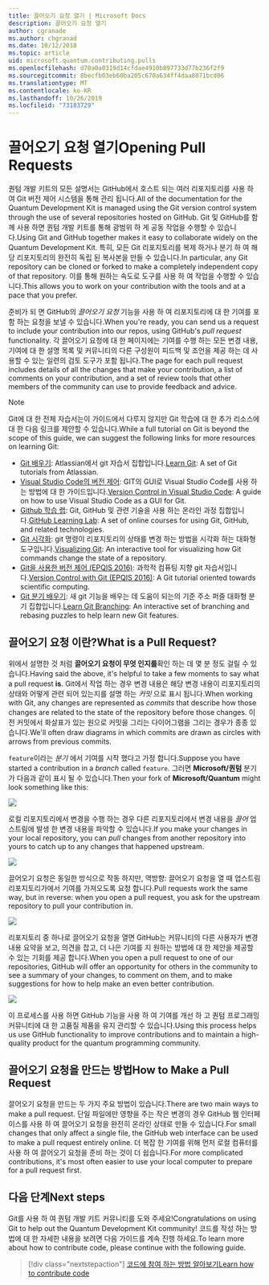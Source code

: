 ```yaml
---
title: 끌어오기 요청 열기 | Microsoft Docs
description: 끌어오기 요청 열기
author: cgranade
ms.author: chgranad
ms.date: 10/12/2018
ms.topic: article
uid: microsoft.quantum.contributing.pulls
ms.openlocfilehash: d70a0a0319d14cfdae4910b897733d77b236f2f9
ms.sourcegitcommit: 8becfb03eb60ba205c670a634ff4daa8071bcd06
ms.translationtype: MT
ms.contentlocale: ko-KR
ms.lasthandoff: 10/26/2019
ms.locfileid: "73183729"
---
```

# <a name="opening-pull-requests"></a><span data-ttu-id="bf395-103">끌어오기 요청 열기</span><span class="sxs-lookup"><span data-stu-id="bf395-103">Opening Pull Requests</span></span> #

<span data-ttu-id="bf395-104">퀀텀 개발 키트의 모든 설명서는 GitHub에서 호스트 되는 여러 리포지토리를 사용 하 여 Git 버전 제어 시스템을 통해 관리 됩니다.</span><span class="sxs-lookup"><span data-stu-id="bf395-104">All of the documentation for the Quantum Development Kit is managed using the Git version control system through the use of several repositories hosted on GitHub.</span></span>
<span data-ttu-id="bf395-105">Git 및 GitHub를 함께 사용 하면 퀀텀 개발 키트를 통해 광범위 하 게 공동 작업을 수행할 수 있습니다.</span><span class="sxs-lookup"><span data-stu-id="bf395-105">Using Git and GitHub together makes it easy to collaborate widely on the Quantum Development Kit.</span></span>
<span data-ttu-id="bf395-106">특히, 모든 Git 리포지토리를 복제 하거나 분기 하 여 해당 리포지토리의 완전히 독립 된 복사본을 만들 수 있습니다.</span><span class="sxs-lookup"><span data-stu-id="bf395-106">In particular, any Git repository can be cloned or forked to make a completely independent copy of that repository.</span></span>
<span data-ttu-id="bf395-107">이를 통해 원하는 속도로 도구를 사용 하 여 작업을 수행할 수 있습니다.</span><span class="sxs-lookup"><span data-stu-id="bf395-107">This allows you to work on your contribution with the tools and at a pace that you prefer.</span></span>

<span data-ttu-id="bf395-108">준비가 되 면 GitHub의 _끌어오기 요청_ 기능을 사용 하 여 리포지토리에 대 한 기여를 포함 하는 요청을 보낼 수 있습니다.</span><span class="sxs-lookup"><span data-stu-id="bf395-108">When you're ready, you can send us a request to include your contribution into our repos, using GitHub's _pull request_ functionality.</span></span>
<span data-ttu-id="bf395-109">각 끌어오기 요청에 대 한 페이지에는 기여를 수행 하는 모든 변경 내용, 기여에 대 한 설명 목록 및 커뮤니티의 다른 구성원이 피드백 및 조언을 제공 하는 데 사용할 수 있는 일련의 검토 도구가 포함 됩니다.</span><span class="sxs-lookup"><span data-stu-id="bf395-109">The page for each pull request includes details of all the changes that make your contribution, a list of comments on your contribution, and a set of review tools that other members of the community can use to provide feedback and advice.</span></span>

> [!NOTE]
> <span data-ttu-id="bf395-110">Git에 대 한 전체 자습서는이 가이드에서 다루지 않지만 Git 학습에 대 한 추가 리소스에 대 한 다음 링크를 제안할 수 있습니다.</span><span class="sxs-lookup"><span data-stu-id="bf395-110">While a full tutorial on Git is beyond the scope of this guide, we can suggest the following links for more resources on learning Git:</span></span>
>
> - <span data-ttu-id="bf395-111">[Git 배우기](https://www.atlassian.com/git): Atlassian에서 git 자습서 집합입니다.</span><span class="sxs-lookup"><span data-stu-id="bf395-111">[Learn Git](https://www.atlassian.com/git): A set of Git tutorials from Atlassian.</span></span>
> - <span data-ttu-id="bf395-112">[Visual Studio Code의 버전 제어](https://code.visualstudio.com/docs/editor/versioncontrol): GIT의 GUI로 Visual Studio Code를 사용 하는 방법에 대 한 가이드입니다.</span><span class="sxs-lookup"><span data-stu-id="bf395-112">[Version Control in Visual Studio Code](https://code.visualstudio.com/docs/editor/versioncontrol): A guide on how to use Visual Studio Code as a GUI for Git.</span></span>
> - <span data-ttu-id="bf395-113">[Github 학습 랩](https://lab.github.com/): Git, GitHub 및 관련 기술을 사용 하는 온라인 과정 집합입니다.</span><span class="sxs-lookup"><span data-stu-id="bf395-113">[GitHub Learning Lab](https://lab.github.com/): A set of online courses for using Git, GitHub, and related technologies.</span></span>
> - <span data-ttu-id="bf395-114">[Git 시각화](https://git-school.github.io/visualizing-git/): git 명령이 리포지토리의 상태를 변경 하는 방법을 시각화 하는 대화형 도구입니다.</span><span class="sxs-lookup"><span data-stu-id="bf395-114">[Visualizing Git](https://git-school.github.io/visualizing-git/): An interactive tool for visualizing how Git commands change the state of a repository.</span></span>
> - <span data-ttu-id="bf395-115">[Git을 사용한 버전 제어 (EPQIS 2016)](https://nbviewer.jupyter.org/github/QuinnPhys/PythonWorkshop-science/blob/master/lecture-1-scicomp-tools-part1.ipynb#Version-Control-with-Git-(50-Minutes)): 과학적 컴퓨팅 지향 git 자습서입니다.</span><span class="sxs-lookup"><span data-stu-id="bf395-115">[Version Control with Git (EPQIS 2016)](https://nbviewer.jupyter.org/github/QuinnPhys/PythonWorkshop-science/blob/master/lecture-1-scicomp-tools-part1.ipynb#Version-Control-with-Git-(50-Minutes)): A Git tutorial oriented towards scientific computing.</span></span>
> - <span data-ttu-id="bf395-116">[Git 분기 배우기](https://learngitbranching.js.org/): 새 git 기능을 배우는 데 도움이 되는의 기준 주소 퍼즐 대화형 분기 집합입니다.</span><span class="sxs-lookup"><span data-stu-id="bf395-116">[Learn Git Branching](https://learngitbranching.js.org/): An interactive set of branching and rebasing puzzles to help learn new Git features.</span></span>

## <a name="what-is-a-pull-request"></a><span data-ttu-id="bf395-117">끌어오기 요청 이란?</span><span class="sxs-lookup"><span data-stu-id="bf395-117">What is a Pull Request?</span></span> ##

<span data-ttu-id="bf395-118">위에서 설명한 것 처럼 **끌어오기 요청이 무엇 인지를**확인 하는 데 몇 분 정도 걸릴 수 있습니다.</span><span class="sxs-lookup"><span data-stu-id="bf395-118">Having said the above, it's helpful to take a few moments to say what a pull request **is**.</span></span>
<span data-ttu-id="bf395-119">Git에서 작업 하는 경우 변경 내용은 해당 변경 내용이 리포지토리의 상태와 어떻게 관련 되어 있는지를 설명 하는 _커밋_ 으로 표시 됩니다.</span><span class="sxs-lookup"><span data-stu-id="bf395-119">When working with Git, any changes are represented as _commits_ that describe how those changes are related to the state of the repository before those changes.</span></span>
<span data-ttu-id="bf395-120">이전 커밋에서 화살표가 있는 원으로 커밋을 그리는 다이어그램을 그리는 경우가 종종 있습니다.</span><span class="sxs-lookup"><span data-stu-id="bf395-120">We'll often draw diagrams in which commits are drawn as circles with arrows from previous commits.</span></span>

<span data-ttu-id="bf395-121">`feature`이라는 _분기_ 에서 기여를 시작 했다고 가정 합니다.</span><span class="sxs-lookup"><span data-stu-id="bf395-121">Suppose you have started a contribution in a _branch_ called `feature`.</span></span>
<span data-ttu-id="bf395-122">그러면 **Microsoft/퀀텀** 분기가 다음과 같이 표시 될 수 있습니다.</span><span class="sxs-lookup"><span data-stu-id="bf395-122">Then your fork of **Microsoft/Quantum** might look something like this:</span></span>

![](~/media/git-workflow-step0.png)

<span data-ttu-id="bf395-123">로컬 리포지토리에서 변경을 수행 하는 경우 다른 리포지토리에서 변경 내용을 _끌어_ 업스트림에 발생 한 변경 내용을 파악할 수 있습니다.</span><span class="sxs-lookup"><span data-stu-id="bf395-123">If you make your changes in your local repository, you can _pull_ changes from another repository into yours to catch up to any changes that happened upstream.</span></span>

![](~/media/git-workflow-step1.png)

<span data-ttu-id="bf395-124">끌어오기 요청은 동일한 방식으로 작동 하지만, 역방향: 끌어오기 요청을 열 때 업스트림 리포지토리가에서 기여를 가져오도록 요청 합니다.</span><span class="sxs-lookup"><span data-stu-id="bf395-124">Pull requests work the same way, but in reverse: when you open a pull request, you ask for the upstream repository to pull your contribution in.</span></span>

![](~/media/git-workflow-step2.png)

<span data-ttu-id="bf395-125">리포지토리 중 하나로 끌어오기 요청을 열면 GitHub는 커뮤니티의 다른 사용자가 변경 내용 요약을 보고, 의견을 잡고, 더 나은 기여를 지 원하는 방법에 대 한 제안을 제공할 수 있는 기회를 제공 합니다.</span><span class="sxs-lookup"><span data-stu-id="bf395-125">When you open a pull request to one of our repositories, GitHub will offer an opportunity for others in the community to see a summary of your changes, to comment on them, and to make suggestions for how to help make an even better contribution.</span></span>

![](~/media/pull-request-header.png)

<span data-ttu-id="bf395-126">이 프로세스를 사용 하면 GitHub 기능을 사용 하 여 기여를 개선 하 고 퀀텀 프로그래밍 커뮤니티에 대 한 고품질 제품을 유지 관리할 수 있습니다.</span><span class="sxs-lookup"><span data-stu-id="bf395-126">Using this process helps us use GitHub functionality to improve contributions and to maintain a high-quality product for the quantum programming community.</span></span>

## <a name="how-to-make-a-pull-request"></a><span data-ttu-id="bf395-127">끌어오기 요청을 만드는 방법</span><span class="sxs-lookup"><span data-stu-id="bf395-127">How to Make a Pull Request</span></span> ##

<span data-ttu-id="bf395-128">끌어오기 요청을 만드는 두 가지 주요 방법이 있습니다.</span><span class="sxs-lookup"><span data-stu-id="bf395-128">There are two main ways to make a pull request.</span></span>
<span data-ttu-id="bf395-129">단일 파일에만 영향을 주는 작은 변경의 경우 GitHub 웹 인터페이스를 사용 하 여 끌어오기 요청을 완전히 온라인 상태로 만들 수 있습니다.</span><span class="sxs-lookup"><span data-stu-id="bf395-129">For small changes that only affect a single file, the GitHub web interface can be used to make a pull request entirely online.</span></span>
<span data-ttu-id="bf395-130">더 복잡 한 기여를 위해 먼저 로컬 컴퓨터를 사용 하 여 끌어오기 요청을 준비 하는 것이 더 쉽습니다.</span><span class="sxs-lookup"><span data-stu-id="bf395-130">For more complicated contributions, it's most often easier to use your local computer to prepare for a pull request first.</span></span>

<!--
### Using the Web Interface ###

**TODO**

### Command-Line and GitHub Flow ###

Most of the time, it's easier to prepare a pull request on your own computer; that makes it easier to work incrementally, and to test your changes.
If you haven't already done so, the first step is to _fork_ the repository that you'd like to contribute to.
Forking makes a complete clone of the original repository, but under your GitHub account instead of under [Microsoft](http://github.com/Microsoft/) or [MicrosoftDocs](http://github.com/MicrosoftDocs/).
This way, you can edit your personal fork to your heart's content before making a pull request for your work.

**TODO: pick up here**

## Code Review and Etiquette ##

**TODO: PR ettiquette, reviews, etc.**

-->

## <a name="next-steps"></a><span data-ttu-id="bf395-131">다음 단계</span><span class="sxs-lookup"><span data-stu-id="bf395-131">Next steps</span></span> ##

<span data-ttu-id="bf395-132">Git를 사용 하 여 퀀텀 개발 키트 커뮤니티를 도와 주세요!</span><span class="sxs-lookup"><span data-stu-id="bf395-132">Congratulations on using Git to help out the Quantum Development Kit community!</span></span>
<span data-ttu-id="bf395-133">코드를 작성 하는 방법에 대 한 자세한 내용을 보려면 다음 가이드를 계속 진행 하세요.</span><span class="sxs-lookup"><span data-stu-id="bf395-133">To learn more about how to contribute code, please continue with the following guide.</span></span>

> [!div class="nextstepaction"]
> [<span data-ttu-id="bf395-134">코드에 참여 하는 방법 알아보기</span><span class="sxs-lookup"><span data-stu-id="bf395-134">Learn how to contribute code</span></span>](xref:microsoft.quantum.contributing.code)
